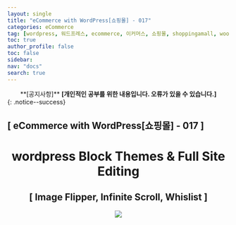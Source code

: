 ```yaml
---
layout: single
title: "eCommerce with WordPress[쇼핑몰] - 017"
categories: eCommerce
tag: [wordpress, 워드프레스, ecommerce, 이커머스, 쇼핑몰, shoppingamall, woocommerce, 우커머스]
toc: true
author_profile: false
toc: false
sidebar:
nav: "docs"
search: true
---
```


<center>**[공지사항]** <strong> [개인적인 공부를 위한 내용입니다. 오류가 있을 수 있습니다.] </strong></center>
{: .notice--success}

<h2>[ eCommerce with WordPress[쇼핑몰] - 017 ]</h2>

<div align="center"><p><h1>wordpress Block Themes & Full Site Editing</h1></p></div>

<div align="center"><h2>[ Image Flipper, Infinite Scroll, Whislist ]</h2>
<div align="center"><img src="http://drive.google.com/uc?export=view&id=1F5nyip8S9Z_t7CPuXb7EuB3U3s3o2Cu6"><br><br><br></div><br>







